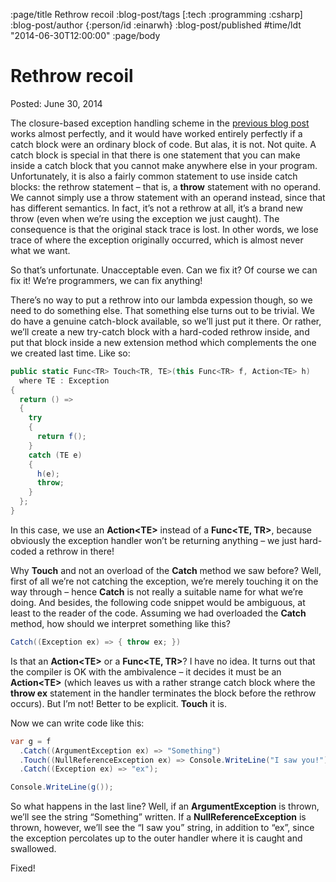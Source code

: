 :page/title Rethrow recoil
:blog-post/tags [:tech :programming :csharp]
:blog-post/author {:person/id :einarwh}
:blog-post/published #time/ldt "2014-06-30T12:00:00"
:page/body

# Rethrow recoil

Posted: June 30, 2014

The closure-based exception handling scheme in the [previous blog post](/blog-posts/linq-to-exceptions/) works almost perfectly, and it would have worked entirely perfectly if a catch block were an ordinary block of code. But alas, it is not. Not quite. A catch block is special in that there is one statement that you can make inside a catch block that you cannot make anywhere else in your program. Unfortunately, it is also a fairly common statement to use inside catch blocks: the rethrow statement – that is, a **throw** statement with no operand. We cannot simply use a throw statement with an operand instead, since that has different semantics. In fact, it’s not a rethrow at all, it’s a brand new throw (even when we’re using the exception we just caught). The consequence is that the original stack trace is lost. In other words, we lose trace of where the exception originally occurred, which is almost never what we want.

So that’s unfortunate. Unacceptable even. Can we fix it? Of course we can fix it! We’re programmers, we can fix anything!

There’s no way to put a rethrow into our lambda expession though, so we need to do something else. That something else turns out to be trivial. We do have a genuine catch-block available, so we’ll just put it there. Or rather, we’ll create a new try-catch block with a hard-coded rethrow inside, and put that block inside a new extension method which complements the one we created last time. Like so:

```csharp
public static Func<TR> Touch<TR, TE>(this Func<TR> f, Action<TE> h)
  where TE : Exception
{
  return () =>
  {
    try
    {
      return f();
    }
    catch (TE e)
    {
      h(e);
      throw;
    }
  };
}
```

In this case, we use an **Action&lt;TE&gt;** instead of a **Func&lt;TE, TR&gt;**, because obviously the exception handler won’t be returning anything – we just hard-coded a rethrow in there!

Why **Touch** and not an overload of the **Catch** method we saw before? Well, first of all we’re not catching the exception, we’re merely touching it on the way through – hence **Catch** is not really a suitable name for what we’re doing. And besides, the following code snippet would be ambiguous, at least to the reader of the code. Assuming we had overloaded the **Catch** method, how should we interpret something like this?

```csharp
Catch((Exception ex) => { throw ex; })
```

Is that an **Action&lt;TE&gt;** or a **Func&lt;TE, TR&gt;**? I have no idea. It turns out that the compiler is OK with the ambivalence – it decides it must be an **Action&lt;TE&gt;** (which leaves us with a rather strange catch block where the **throw ex** statement in the handler terminates the block before the rethrow occurs). But I’m not! Better to be explicit. **Touch** it is.

Now we can write code like this:

```csharp
var g = f
  .Catch((ArgumentException ex) => "Something")
  .Touch((NullReferenceException ex) => Console.WriteLine("I saw you!"))
  .Catch((Exception ex) => "ex");

Console.WriteLine(g());
```

So what happens in the last line? Well, if an **ArgumentException** is thrown, we’ll see the string “Something” written. If a **NullReferenceException** is thrown, however, we’ll see the “I saw you” string, in addition to “ex”, since the exception percolates up to the outer handler where it is caught and swallowed.

Fixed!
